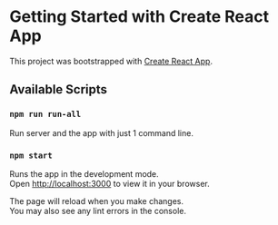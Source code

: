 # Getting Started with Create React App

This project was bootstrapped with [Create React App](https://github.com/facebook/create-react-app).

## Available Scripts

### `npm run run-all`

Run server and the app with just 1 command line.

### `npm start`

Runs the app in the development mode.\
Open [http://localhost:3000](http://localhost:3000) to view it in your browser.

The page will reload when you make changes.\
You may also see any lint errors in the console.
